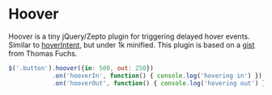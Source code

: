 # Hoover

Hoover is a tiny jQuery/Zepto plugin for triggering delayed hover events. Similar to [hoverIntent](https://github.com/briancherne/jquery-hoverIntent), but under 1k minified. This plugin is based on a [gist](https://gist.github.com/1065712) from Thomas Fuchs.

```js
$('.button').hoover({in: 500, out: 250})
            .on('hooverIn', function() { console.log('hovering in') })
            .on('hooverOut', function() { console.log('hovering out') })
```
